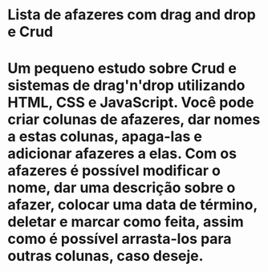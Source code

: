 # Lista de afazeres com drag and drop e Crud
# Um pequeno estudo sobre Crud e sistemas de drag'n'drop utilizando HTML, CSS e JavaScript. Você pode criar colunas de afazeres, dar nomes a estas colunas, apaga-las e adicionar afazeres a elas. Com os afazeres é possível modificar o nome, dar uma descrição sobre o afazer, colocar uma data de término, deletar e marcar como feita, assim como é possível arrasta-los para outras colunas, caso deseje.
